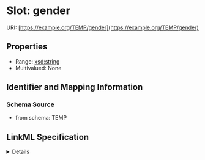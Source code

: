 # Slot: gender

URI: [https://example.org/TEMP/gender](https://example.org/TEMP/gender)



<!-- no inheritance hierarchy -->




## Properties

* Range: [xsd:string](xsd:string)
* Multivalued: None







## Identifier and Mapping Information







### Schema Source


* from schema: TEMP




## LinkML Specification

<details>
```yaml
name: gender
from_schema: TEMP
rank: 1000
alias: gender
domain_of:
- Person
range: string

```
</details>